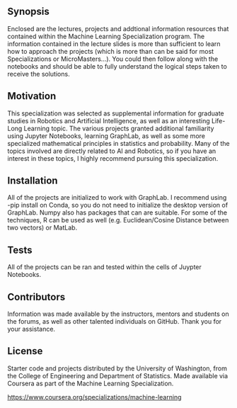 ## Synopsis

Enclosed are the lectures, projects and addtional information resources that contained within the Machine Learning Specialization program. The information contained in the lecture slides is more than sufficient to learn how to approach the projects (which is more than can be said for most Specializations or MicroMasters...). You could then follow along with the notebooks and should be able to fully understand the logical steps taken to receive the solutions. 

## Motivation

This specialization was selected as supplemental information for graduate studies in Robotics and Artificial Intelligence, as well as an interesting Life-Long Learning topic. The various projects granted additional familiarity using Jupyter Notebooks, learning GraphLab, as well as some more specialized mathematical principles in statistics and probability. Many of the topics involved are directly related to AI and Robotics, so if you have an interest in these topics, I highly recommend pursuing this specialization. 

## Installation

All of the projects are initialized to work with GraphLab. I recommend using -pip install on Conda, so you do not need to initialize the desktop version of GraphLab. Numpy also has packages that can are suitable. For some of the techniques, R can be used as well (e.g. Euclidean/Cosine Distance between two vectors) or MatLab.

## Tests

All of the projects can be ran and tested within the cells of Juypter Notebooks.

## Contributors

Information was made available by the instructors, mentors and students on the forums, as well as other talented individuals on GitHub. Thank you for your assistance. 

## License

Starter code and projects distributed by the University of Washington, from the College of Engineering and Department of Statistics.
Made available via Coursera as part of the Machine Learning Specialization. 

https://www.coursera.org/specializations/machine-learning 
